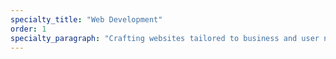 ```yaml
---
specialty_title: "Web Development"
order: 1
specialty_paragraph: "Crafting websites tailored to business and user needs using open-source technologies."
---
```

